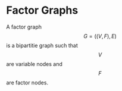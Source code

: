 # Factor Graphs

A factor graph $$G=((V, F), E)$$ is a bipartitie graph such that $$V$$ are variable nodes 
and $$F$$ are factor nodes.
